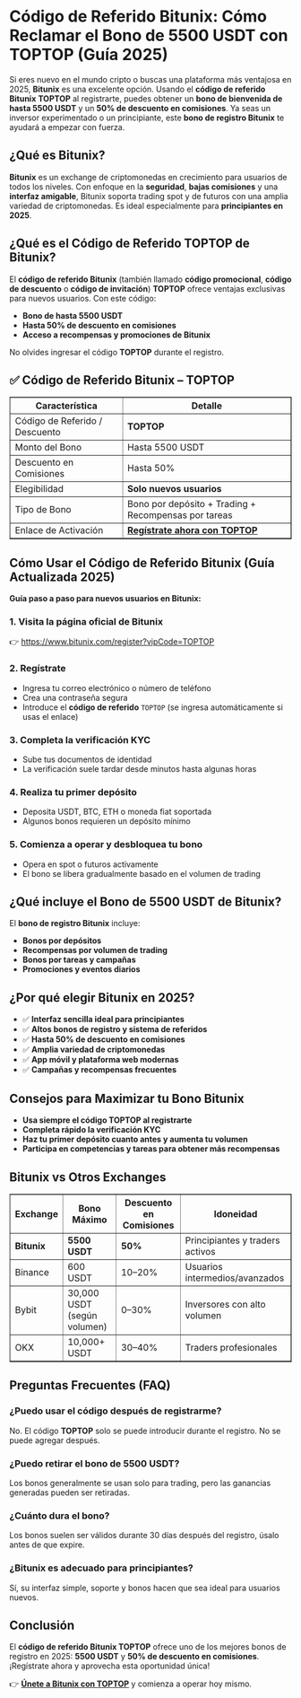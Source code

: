 <h1>Código de Referido Bitunix: Cómo Reclamar el Bono de 5500 USDT con TOPTOP (Guía 2025)</h1>

<p>Si eres nuevo en el mundo cripto o buscas una plataforma más ventajosa en 2025, <strong>Bitunix</strong> es una excelente opción. Usando el <strong>código de referido Bitunix</strong> <strong>TOPTOP</strong> al registrarte, puedes obtener un <strong>bono de bienvenida de hasta 5500 USDT</strong> y un <strong>50% de descuento en comisiones</strong>. Ya seas un inversor experimentado o un principiante, este <strong>bono de registro Bitunix</strong> te ayudará a empezar con fuerza.</p>

<h2>¿Qué es Bitunix?</h2>
<p><strong>Bitunix</strong> es un exchange de criptomonedas en crecimiento para usuarios de todos los niveles. Con enfoque en la <strong>seguridad</strong>, <strong>bajas comisiones</strong> y una <strong>interfaz amigable</strong>, Bitunix soporta trading spot y de futuros con una amplia variedad de criptomonedas. Es ideal especialmente para <strong>principiantes en 2025</strong>.</p>

<h2>¿Qué es el Código de Referido TOPTOP de Bitunix?</h2>
<p>El <strong>código de referido Bitunix</strong> (también llamado <strong>código promocional</strong>, <strong>código de descuento</strong> o <strong>código de invitación</strong>) <strong>TOPTOP</strong> ofrece ventajas exclusivas para nuevos usuarios. Con este código:</p>
<ul>
<li><strong>Bono de hasta 5500 USDT</strong></li>
<li><strong>Hasta 50% de descuento en comisiones</strong></li>
<li><strong>Acceso a recompensas y promociones de Bitunix</strong></li>
</ul>
<p>No olvides ingresar el código <strong>TOPTOP</strong> durante el registro.</p>

<h2>✅ Código de Referido Bitunix – TOPTOP</h2>
<table border="1" cellpadding="10">
<tr>
<th><strong>Característica</strong></th>
<th><strong>Detalle</strong></th>
</tr>
<tr>
<td>Código de Referido / Descuento</td>
<td><strong>TOPTOP</strong></td>
</tr>
<tr>
<td>Monto del Bono</td>
<td>Hasta 5500 USDT</td>
</tr>
<tr>
<td>Descuento en Comisiones</td>
<td>Hasta 50%</td>
</tr>
<tr>
<td>Elegibilidad</td>
<td><strong>Solo nuevos usuarios</strong></td>
</tr>
<tr>
<td>Tipo de Bono</td>
<td>Bono por depósito + Trading + Recompensas por tareas</td>
</tr>
<tr>
<td>Enlace de Activación</td>
<td><a href="https://www.bitunix.com/register?vipCode=TOPTOP" target="_blank"><strong>Regístrate ahora con TOPTOP</strong></a></td>
</tr>
</table>

<h2>Cómo Usar el Código de Referido Bitunix (Guía Actualizada 2025)</h2>
<p><strong>Guía paso a paso para nuevos usuarios en Bitunix:</strong></p>

<h3>1. Visita la página oficial de Bitunix</h3>
<p>👉 <a href="https://www.bitunix.com/register?vipCode=TOPTOP" target="_blank">https://www.bitunix.com/register?vipCode=TOPTOP</a></p>

<h3>2. Regístrate</h3>
<ul>
<li>Ingresa tu correo electrónico o número de teléfono</li>
<li>Crea una contraseña segura</li>
<li>Introduce el <strong>código de referido</strong> <code>TOPTOP</code> (se ingresa automáticamente si usas el enlace)</li>
</ul>

<h3>3. Completa la verificación KYC</h3>
<ul>
<li>Sube tus documentos de identidad</li>
<li>La verificación suele tardar desde minutos hasta algunas horas</li>
</ul>

<h3>4. Realiza tu primer depósito</h3>
<ul>
<li>Deposita USDT, BTC, ETH o moneda fiat soportada</li>
<li>Algunos bonos requieren un depósito mínimo</li>
</ul>

<h3>5. Comienza a operar y desbloquea tu bono</h3>
<ul>
<li>Opera en spot o futuros activamente</li>
<li>El bono se libera gradualmente basado en el volumen de trading</li>
</ul>

<h2>¿Qué incluye el Bono de 5500 USDT de Bitunix?</h2>
<p>El <strong>bono de registro Bitunix</strong> incluye:</p>
<ul>
<li><strong>Bonos por depósitos</strong></li>
<li><strong>Recompensas por volumen de trading</strong></li>
<li><strong>Bonos por tareas y campañas</strong></li>
<li><strong>Promociones y eventos diarios</strong></li>
</ul>

<h2>¿Por qué elegir Bitunix en 2025?</h2>
<ul>
<li>✅ <strong>Interfaz sencilla ideal para principiantes</strong></li>
<li>✅ <strong>Altos bonos de registro y sistema de referidos</strong></li>
<li>✅ <strong>Hasta 50% de descuento en comisiones</strong></li>
<li>✅ <strong>Amplia variedad de criptomonedas</strong></li>
<li>✅ <strong>App móvil y plataforma web modernas</strong></li>
<li>✅ <strong>Campañas y recompensas frecuentes</strong></li>
</ul>

<h2>Consejos para Maximizar tu Bono Bitunix</h2>
<ul>
<li><strong>Usa siempre el código TOPTOP al registrarte</strong></li>
<li><strong>Completa rápido la verificación KYC</strong></li>
<li><strong>Haz tu primer depósito cuanto antes y aumenta tu volumen</strong></li>
<li><strong>Participa en competencias y tareas para obtener más recompensas</strong></li>
</ul>

<h2>Bitunix vs Otros Exchanges</h2>
<table border="1" cellpadding="10">
<tr>
<th>Exchange</th>
<th>Bono Máximo</th>
<th>Descuento en Comisiones</th>
<th>Idoneidad</th>
</tr>
<tr>
<td><strong>Bitunix</strong></td>
<td><strong>5500 USDT</strong></td>
<td><strong>50%</strong></td>
<td>Principiantes y traders activos</td>
</tr>
<tr>
<td>Binance</td>
<td>600 USDT</td>
<td>10–20%</td>
<td>Usuarios intermedios/avanzados</td>
</tr>
<tr>
<td>Bybit</td>
<td>30,000 USDT (según volumen)</td>
<td>0–30%</td>
<td>Inversores con alto volumen</td>
</tr>
<tr>
<td>OKX</td>
<td>10,000+ USDT</td>
<td>30–40%</td>
<td>Traders profesionales</td>
</tr>
</table>

<h2>Preguntas Frecuentes (FAQ)</h2>

<h3>¿Puedo usar el código después de registrarme?</h3>
<p>No. El código <strong>TOPTOP</strong> solo se puede introducir durante el registro. No se puede agregar después.</p>

<h3>¿Puedo retirar el bono de 5500 USDT?</h3>
<p>Los bonos generalmente se usan solo para trading, pero las ganancias generadas pueden ser retiradas.</p>

<h3>¿Cuánto dura el bono?</h3>
<p>Los bonos suelen ser válidos durante 30 días después del registro, úsalo antes de que expire.</p>

<h3>¿Bitunix es adecuado para principiantes?</h3>
<p>Sí, su interfaz simple, soporte y bonos hacen que sea ideal para usuarios nuevos.</p>

<h2>Conclusión</h2>
<p>El <strong>código de referido Bitunix TOPTOP</strong> ofrece uno de los mejores bonos de registro en 2025: <strong>5500 USDT</strong> y <strong>50% de descuento en comisiones</strong>. ¡Regístrate ahora y aprovecha esta oportunidad única!</p>

<p>👉 <a href="https://www.bitunix.com/register?vipCode=TOPTOP" target="_blank"><strong>Únete a Bitunix con TOPTOP</strong></a> y comienza a operar hoy mismo.</p>

</body>
</html>
